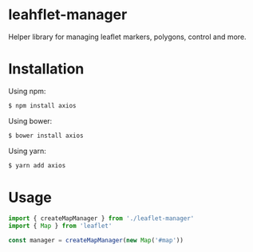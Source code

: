 # leahflet-manager

Helper library for managing leaflet markers, polygons, control and more.

# Installation
Using npm:

```bash
$ npm install axios
```

Using bower:

```bash
$ bower install axios
```

Using yarn:

```bash
$ yarn add axios
```

# Usage
```ts
import { createMapManager } from './leaflet-manager'
import { Map } from 'leaflet'

const manager = createMapManager(new Map('#map'))
```
